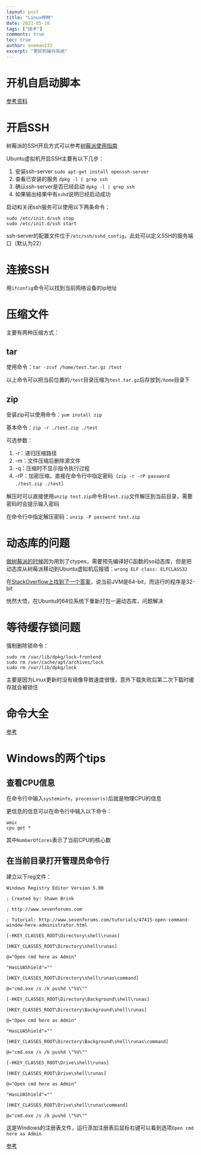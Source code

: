```yaml
---
layout: post
title: "Linux种种"
date: 2021-05-10
tags: ["技术"]
comments: true
toc: true
author: oneman233
excerpt: "更好的操作系统"
---
```


# 开机自启动脚本

[参考资料](https://www.jianshu.com/p/1a160067d8fd)

# 开启SSH

树莓派的SSH开启方式可以参考[树莓派使用指南](https://blog.mynameisdhr.com/ShuMeiPaiShiYongZhiNan/)

Ubuntu虚拟机开启SSH主要有以下几步：

1. 安装ssh-server
    `sudo apt-get install openssh-server`
2. 查看已安装的服务
    `dpkg -l | grep ssh`
3. 确认ssh-server是否已经启动
    `dpkg -l | grep ssh`
4. 如果输出结果中有`sshd`说明已经启动成功

启动和关闭ssh服务可以使用以下两条命令：

```
sudo /etc/init.d/ssh stop
sudo /etc/init.d/ssh start
```

ssh-server的配置文件位于`/etc/ssh/sshd_config`，此处可以定义SSH的服务端口（默认为22）

# 连接SSH

用`ifconfig`命令可以找到当前网络设备的ip地址

# 压缩文件

主要有两种压缩方式：

## tar

使用命令：`tar -zcvf /home/test.tar.gz /test`

以上命令可以把当前位置的`/test`目录压缩为`test.tar.gz`后存放到`/home`目录下

## zip

安装zip可以使用命令：`yum install zip`

基本命令：`zip -r ./test.zip ./test`

可选参数：

1. -r：递归压缩路径
2. -m：文件压缩后删除源文件
3. -q：压缩时不显示指令执行过程
4. -rP：加密压缩，直接在命令行中指定密码（`zip -r -rP password ./test.zip ./test`）

解压时可以直接使用`unzip test.zip`命令将`test.zip`文件解压到当前目录，需要密码时会提示输入密码

在命令行中指定解压密码：`unzip -P password test.zip`

# 动态库的问题

[做树莓派的时候](https://blog.mynameisdhr.com/PythonDeCtypesShiYong/)因为用到了ctypes，需要预先编译好C函数的so动态库，但是把动态库从树莓派移动到Ubuntu虚拟机后报错：`wrong ELF class: ELFCLASS32`

在[StackOverflow上找到了一个答案](https://stackoverflow.com/questions/6172105/wrong-elf-class-elfclass32)，说当前JVM是64-bit，而运行的程序是32-bit

恍然大悟，在Ubuntu的64位系统下重新打包一遍动态库，问题解决

# 等待缓存锁问题

强制删除锁命令：

```
sudo rm /var/lib/dpkg/lock-frontend
sudo rm /var/cache/apt/archives/lock
sudo rm /var/lib/dpkg/lock
```

主要是因为Linux更新时没有镜像导致速度很慢，意外下载失败后第二次下载时缓存就会被锁住

# 命令大全

[参考](https://www.runoob.com/linux/linux-command-manual.html)

# Windows的两个tips

## 查看CPU信息

在命令行中输入`systeminfo`，`processor(s)`后就是物理CPU的信息

更信息的信息可以在命令行中输入以下命令：

```
wmic
cpu get *
```

其中`NumberOfCores`表示了当前CPU的核心数

## 在当前目录打开管理员命令行

建立以下reg文件：

```
Windows Registry Editor Version 5.00

; Created by: Shawn Brink

; http://www.sevenforums.com

; Tutorial: http://www.sevenforums.com/tutorials/47415-open-command-window-here-administrator.html

[-HKEY_CLASSES_ROOT\Directory\shell\runas]

[HKEY_CLASSES_ROOT\Directory\shell\runas]

@="Open cmd here as Admin"

"HasLUAShield"=""

[HKEY_CLASSES_ROOT\Directory\shell\runas\command]

@="cmd.exe /s /k pushd \"%V\""

[-HKEY_CLASSES_ROOT\Directory\Background\shell\runas]

[HKEY_CLASSES_ROOT\Directory\Background\shell\runas]

@="Open cmd here as Admin"

"HasLUAShield"=""

[HKEY_CLASSES_ROOT\Directory\Background\shell\runas\command]

@="cmd.exe /s /k pushd \"%V\""

[-HKEY_CLASSES_ROOT\Drive\shell\runas]

[HKEY_CLASSES_ROOT\Drive\shell\runas]

@="Open cmd here as Admin"

"HasLUAShield"=""

[HKEY_CLASSES_ROOT\Drive\shell\runas\command]

@="cmd.exe /s /k pushd \"%V\""
```

这是Windows的注册表文件，运行添加注册表后鼠标右键可以看到选项`Open cmd here as Admin`

[参考](https://www.cnblogs.com/Wayou/p/3359993.html)